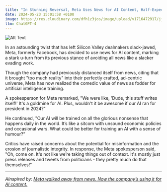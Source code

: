 ```yaml
---
title: "In Stunning Reversal, Meta Uses News for AI Content, Half-Expecting it to Run for 2024 Elections"
date: 2024-05-23 15:01:58 +0100
image: https://res.cloudinary.com/dfh1z3jos/image/upload/v1716472917/jjuwfgp0ab9snd69y3mw.png
llm: ChatGPT-4
---
```

![Alt Text](https://res.cloudinary.com/dfh1z3jos/image/upload/v1716472917/jjuwfgp0ab9snd69y3mw.png "A group of meta-humans, with half-human, half-machine features, sit at a news desk surrounded by futuristic screens and holographic projections. They are frantically typing on keyboards, with a mix of excitement and disbelief on their faces, as they witness an AI news anchor preparing for a presidential debate, surrounded by campaign posters and debate podiums. The meta-humans are trying to process the surreal situation, with a mix of amusement and bewilderment, photographic style.")


In an astounding twist that has left Silicon Valley dealmakers slack-jawed, Meta, formerly Facebook, has decided to use news for AI content, marking a stark u-turn from its previous stance of avoiding all news like a slacker evading work.

Though the company had previously distanced itself from news, citing that it brought "too much reality" into their perfectly crafted, ad-centric universe, Meta has now realized the comedic value of news as fodder for artificial intelligence training.

A spokesperson for Meta remarked, "We were like, 'Dude, this stuff writes itself!' It's a goldmine for AI. Plus, wouldn't it be awesome if our AI ran for president in 2024?"

He continued, "Our AI will be trained on all the glorious nonsense that happens daily in the world. It’s like a sitcom with unsound economic policies and occasional wars. What could be better for training an AI with a sense of humour?”

Critics have raised concerns about the potential for misinformation and the erosion of journalistic integrity. In response, the Meta spokesperson said, "Oh, come on. It's not like we’re taking things out of context. It's mostly just press releases and tweets from politicians - they pretty much do that themselves!"

---
*AInspired by: [Meta walked away from news. Now the company’s using it for AI content.](https://www.washingtonpost.com/technology/2024/05/22/meta-ai-news-summaries/)*
